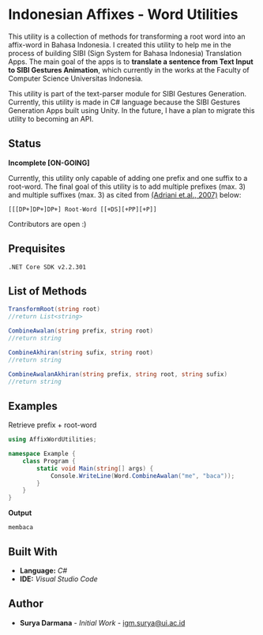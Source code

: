 # Indonesian Affixes - Word Utilities

This utility is a collection of methods for transforming a root word into an affix-word in Bahasa Indonesia. I created this utility to help me in the process of building SIBI (Sign System for Bahasa Indonesia) Translation Apps. The main goal of the apps is to **translate a sentence from Text Input to SIBI Gestures Animation**, which currently in the works at the Faculty of Computer Science Universitas Indonesia.


This utility is part of the text-parser module for SIBI Gestures Generation. Currently, this utility is made in C# language because the SIBI Gestures Generation Apps built using Unity. In the future, I have a plan to migrate this utility to becoming an API.

## Status
**Incomplete [ON-GOING]**

Currently, this utility only capable of adding one prefix and one suffix to a root-word.
The final goal of this utility is to add multiple prefixes (max. 3) and multiple suffixes (max. 3)
as cited from [(Adriani et.al., 2007)](https://www.researchgate.net/profile/Jelita_Asian/publication/220316701_Stemming_Indonesian_A_confix-stripping_approach/links/5badcaff299bf13e6051ef4b/Stemming-Indonesian-A-confix-stripping-approach.pdf) below:
```
[[[DP+]DP+]DP+] Root-Word [[+DS][+PP][+P]]
```

Contributors are open :)

## Prequisites
```
.NET Core SDK v2.2.301
```

## List of Methods
```csharp
TransformRoot(string root) 
//return List<string>

CombineAwalan(string prefix, string root) 
//return string

CombineAkhiran(string sufix, string root) 
//return string

CombineAwalanAkhiran(string prefix, string root, string sufix) 
//return string
```
## Examples
Retrieve prefix + root-word
```csharp
using AffixWordUtilities;

namespace Example {
    class Program {
        static void Main(string[] args) {
            Console.WriteLine(Word.CombineAwalan("me", "baca"));
        }
    }
}
```
**Output**
```
membaca
```

## Built With

* **Language:** *C#*
* **IDE:** *Visual Studio Code*

## Author

* **Surya Darmana** - *Initial Work* - igm.surya@ui.ac.id


